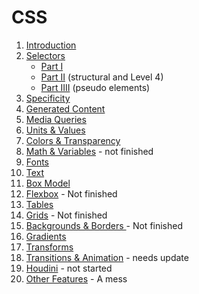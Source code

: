 # CSS

<ol>
    <li><a href="intro">Introduction</a></li>
    <li><a href="selectors">Selectors</a>
        <ul>
            <li><a href="selectors">Part I</a></li>
            <li><a href="selectors/index2.html">Part II</a> (structural and Level 4)</li>
            <li><a href="selectors/pseudo.html">Part IIII</a> (pseudo elements)</li>
        </ul>
    </li>
    <li><a href="selectors/specificity.html">Specificity</a></li>
    <li><a href="generated">Generated Content</a></li>
    <li><a href="media">Media Queries</a></li>
    <li><a href="values">Units &amp; Values </a></li>
    <li><a href="colors">Colors &amp; Transparency </a></li>
    <li><a href="math">Math &amp; Variables</a> - not finished </li>
    <li><a href="fonts">Fonts</a></li>
    <li><a href="text">Text</a></li>
    <li><a href="boxmodel">Box Model</a></li>
    <li><a href="flexbox">Flexbox</a> - Not finished</li>
    <li><a href="tables">Tables</a></li>
    <li><a href="grid">Grids</a> - Not finished</li>
    <li><a href="borders">Backgrounds &amp; Borders </a> - Not finished</li>
    <li><a href="gradients">Gradients</a></li>
    <li><a href="transforms">Transforms</a></li>
    <li><a href="animations">Transitions &amp; Animation</a> - needs update</li>
    <li><a href="houdini">Houdini</a> - not started </li>
  <li><a href="other">Other Features</a> - A mess</li>
</ol>

